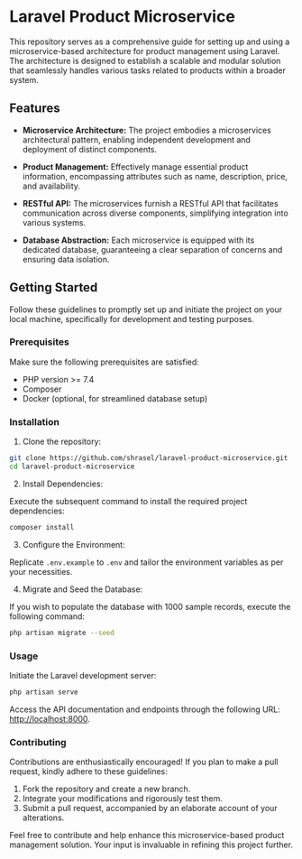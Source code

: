 # **Laravel Product Microservice**

This repository serves as a comprehensive guide for setting up and using a microservice-based architecture for product management using Laravel. The architecture is designed to establish a scalable and modular solution that seamlessly handles various tasks related to products within a broader system.

## **Features**

- **Microservice Architecture:** The project embodies a microservices architectural pattern, enabling independent development and deployment of distinct components.

- **Product Management:** Effectively manage essential product information, encompassing attributes such as name, description, price, and availability.

- **RESTful API:** The microservices furnish a RESTful API that facilitates communication across diverse components, simplifying integration into various systems.

- **Database Abstraction:** Each microservice is equipped with its dedicated database, guaranteeing a clear separation of concerns and ensuring data isolation.

## **Getting Started**

Follow these guidelines to promptly set up and initiate the project on your local machine, specifically for development and testing purposes.

### **Prerequisites**

Make sure the following prerequisites are satisfied:

- PHP version >= 7.4
- Composer
- Docker (optional, for streamlined database setup)

### **Installation**

1. Clone the repository:

```bash
git clone https://github.com/shrasel/laravel-product-microservice.git
cd laravel-product-microservice
```

2. Install Dependencies:

Execute the subsequent command to install the required project dependencies:

```bash
composer install
```

3. Configure the Environment:

Replicate `.env.example` to `.env` and tailor the environment variables as per your necessities.

4. Migrate and Seed the Database:

If you wish to populate the database with 1000 sample records, execute the following command:

```bash
php artisan migrate --seed
```

### **Usage**

Initiate the Laravel development server:

```bash
php artisan serve
```

Access the API documentation and endpoints through the following URL: [http://localhost:8000](http://localhost:8000).

### **Contributing**

Contributions are enthusiastically encouraged! If you plan to make a pull request, kindly adhere to these guidelines:

1. Fork the repository and create a new branch.
2. Integrate your modifications and rigorously test them.
3. Submit a pull request, accompanied by an elaborate account of your alterations.

Feel free to contribute and help enhance this microservice-based product management solution. Your input is invaluable in refining this project further.

